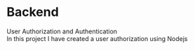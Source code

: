 # Backend
User Authorization and Authentication 
<br>
In this project I have created a user authorization using Nodejs

